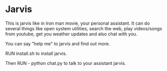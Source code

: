 # Jarvis

This is jarvis like in Iron man movie, your personal assistant.
It can do several things like open system utilities, search the web, play videos/songs from youtube, get you weather updates and also chat with you.

You can say "help me" to jarvis and find out more.

RUN install.sh to install jarvis.


Then RUN - python chat.py to talk to your assistant jarvis.
